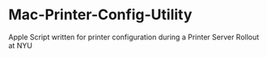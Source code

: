 # Mac-Printer-Config-Utility
Apple Script written for printer configuration during a Printer Server Rollout at NYU
